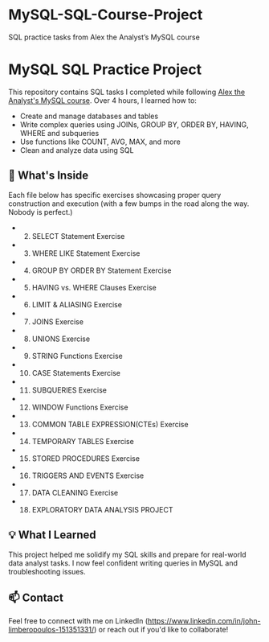 # MySQL-SQL-Course-Project
SQL practice tasks from Alex the Analyst’s MySQL course

# MySQL SQL Practice Project

This repository contains SQL tasks I completed while following [Alex the Analyst's MySQL course](https://www.youtube.com/watch?v=7S_tz1z_5bA). Over 4 hours, I learned how to:

- Create and manage databases and tables
- Write complex queries using JOINs, GROUP BY, ORDER BY, HAVING, WHERE and subqueries
- Use functions like COUNT, AVG, MAX, and more
- Clean and analyze data using SQL

## 📁 What's Inside

Each file below has specific exercises showcasing proper query construction and execution (with a few bumps in the road along the way.  Nobody is perfect.)
- 2. SELECT Statement Exercise
- 3. WHERE LIKE Statement Exercise
- 4. GROUP BY ORDER BY Statement Exercise
- 5. HAVING vs. WHERE Clauses Exercise
- 6. LIMIT & ALIASING Exercise
- 7. JOINS Exercise
- 8. UNIONS Exercise
- 9. STRING Functions Exercise
- 10. CASE Statements Exercise
- 11. SUBQUERIES Exercise
- 12. WINDOW Functions Exercise
- 13. COMMON TABLE EXPRESSION(CTEs) Exercise
- 14. TEMPORARY TABLES Exercise
- 15. STORED PROCEDURES Exercise
- 16. TRIGGERS AND EVENTS Exercise
- 17. DATA CLEANING Exercise
- 18. EXPLORATORY DATA ANALYSIS PROJECT

## 💡 What I Learned
This project helped me solidify my SQL skills and prepare for real-world data analyst tasks. I now feel confident writing queries in MySQL and troubleshooting issues.

## 📫 Contact
Feel free to connect with me on LinkedIn (https://www.linkedin.com/in/john-limberopoulos-151351331/) or reach out if you'd like to collaborate!


